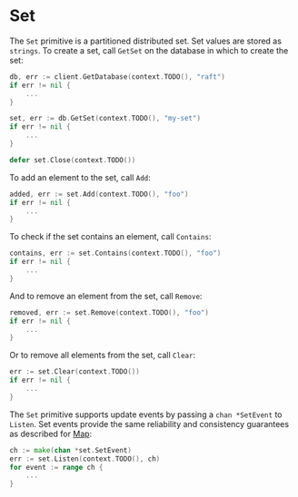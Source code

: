 # Set

The `Set` primitive is a partitioned distributed set. Set values are stored as `strings`. To
create a set, call `GetSet` on the database in which to create the set:

```go
db, err := client.GetDatabase(context.TODO(), "raft")
if err != nil {
	...
}

set, err := db.GetSet(context.TODO(), "my-set")
if err != nil {
	...
}

defer set.Close(context.TODO())
```

To add an element to the set, call `Add`:

```go
added, err := set.Add(context.TODO(), "foo")
if err != nil {
	...
}

```

To check if the set contains an element, call `Contains`:

```go
contains, err := set.Contains(context.TODO(), "foo")
if err != nil {
	...
}

```

And to remove an element from the set, call `Remove`:

```go
removed, err := set.Remove(context.TODO(), "foo")
if err != nil {
	...
}

```

Or to remove all elements from the set, call `Clear`:

```go
err := set.Clear(context.TODO())
if err != nil {
	...
}
```

The `Set` primitive supports update events by passing a `chan *SetEvent` to `Listen`. Set events 
provide the same reliability and consistency guarantees as described for [Map](#map):

```go
ch := make(chan *set.SetEvent)
err := set.Listen(context.TODO(), ch)
for event := range ch {
	...
}
```
